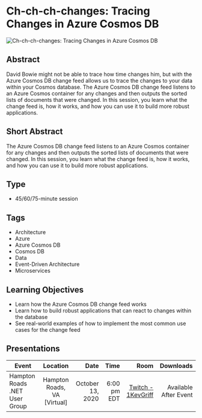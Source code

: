 # Ch-ch-ch-changes: Tracing Changes in Azure Cosmos DB

![Ch-ch-ch-changes: Tracing Changes in Azure Cosmos DB](https://chadgreen.blob.core.windows.net/slides/Ch-Ch-Ch-Changes%20Thumbnail.jpg)

## Abstract
David Bowie might not be able to trace how time changes him, but with the Azure Cosmos DB change feed allows us to trace the changes to your data within your Cosmos database. The Azure Cosmos DB change feed listens to an Azure Cosmos container for any changes and then outputs the sorted lists of documents that were changed. In this session, you learn what the change feed is, how it works, and how you can use it to build more robust applications.

## Short Abstract

The Azure Cosmos DB change feed listens to an Azure Cosmos container for any changes and then outputs the sorted lists of documents that were changed.  In this session, you learn what the change feed is, how it works, and how you can use it to build more robust applications.

## Type
* 45/60/75-minute session

## Tags
* Architecture
* Azure
* Azure Cosmos DB
* Cosmos DB
* Data
* Event-Driven Architecture
* Microservices

## Learning Objectives
* Learn how the Azure Cosmos DB change feed works
* Learn how to build robust applications that can react to changes within the database
* See real-world examples of how to implement the most common use cases for the change feed

## Presentations

| Event | Location | Date | Time | Room | Downloads |
|-----------|:-----------:|-----------:|-----------:|-----------:|-----------:|
| Hampton Roads .NET User Group | Hampton Roads, VA [Virtual] | October 13, 2020 | 6:00 pm EDT | [Twitch - 1KevGriff](https://twitch.tv/1kevgriff) | Available After Event |